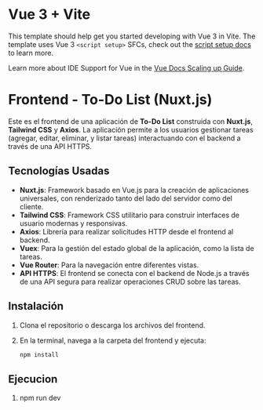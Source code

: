 # Vue 3 + Vite

This template should help get you started developing with Vue 3 in Vite. The template uses Vue 3 `<script setup>` SFCs, check out the [script setup docs](https://v3.vuejs.org/api/sfc-script-setup.html#sfc-script-setup) to learn more.

Learn more about IDE Support for Vue in the [Vue Docs Scaling up Guide](https://vuejs.org/guide/scaling-up/tooling.html#ide-support).

# Frontend - To-Do List (Nuxt.js)

Este es el frontend de una aplicación de **To-Do List** construida con **Nuxt.js**, **Tailwind CSS** y **Axios**. La aplicación permite a los usuarios gestionar tareas (agregar, editar, eliminar, y listar tareas) interactuando con el backend a través de una API HTTPS.

## Tecnologías Usadas

- **Nuxt.js**: Framework basado en Vue.js para la creación de aplicaciones universales, con renderizado tanto del lado del servidor como del cliente.
- **Tailwind CSS**: Framework CSS utilitario para construir interfaces de usuario modernas y responsivas.
- **Axios**: Librería para realizar solicitudes HTTP desde el frontend al backend.
- **Vuex**: Para la gestión del estado global de la aplicación, como la lista de tareas.
- **Vue Router**: Para la navegación entre diferentes vistas.
- **API HTTPS**: El frontend se conecta con el backend de Node.js a través de una API segura para realizar operaciones CRUD sobre las tareas.

## Instalación

1. Clona el repositorio o descarga los archivos del frontend.
2. En la terminal, navega a la carpeta del frontend y ejecuta:

   ```bash
   npm install

## Ejecucion

1. npm run dev
